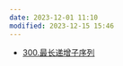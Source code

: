 ```yaml
---
date: 2023-12-01 11:10
modified: 2023-12-15 15:46
---
```

- [300.最长递增子序列](https://leetcode.cn/problems/longest-increasing-subsequence/)
